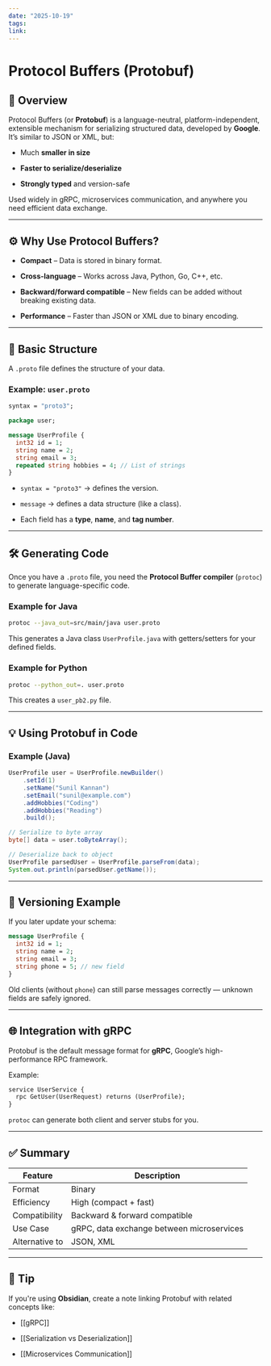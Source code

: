 ```yaml
---
date: "2025-10-19"
tags: 
link:
---
```


# Protocol Buffers (Protobuf)

## 📘 Overview

Protocol Buffers (or **Protobuf**) is a language-neutral, platform-independent, extensible mechanism for serializing structured data, developed by **Google**. It’s similar to JSON or XML, but:

- Much **smaller in size**
    
- **Faster to serialize/deserialize**
    
- **Strongly typed** and version-safe
    

Used widely in gRPC, microservices communication, and anywhere you need efficient data exchange.

---

## ⚙️ Why Use Protocol Buffers?

- **Compact** – Data is stored in binary format.
    
- **Cross-language** – Works across Java, Python, Go, C++, etc.
    
- **Backward/forward compatible** – New fields can be added without breaking existing data.
    
- **Performance** – Faster than JSON or XML due to binary encoding.
    

---

## 🧩 Basic Structure

A `.proto` file defines the structure of your data.

### Example: `user.proto`

```proto
syntax = "proto3";

package user;

message UserProfile {
  int32 id = 1;
  string name = 2;
  string email = 3;
  repeated string hobbies = 4; // List of strings
}
```

- `syntax = "proto3"` → defines the version.
    
- `message` → defines a data structure (like a class).
    
- Each field has a **type**, **name**, and **tag number**.
    

---

## 🛠️ Generating Code

Once you have a `.proto` file, you need the **Protocol Buffer compiler** (`protoc`) to generate language-specific code.

### Example for Java

```bash
protoc --java_out=src/main/java user.proto
```

This generates a Java class `UserProfile.java` with getters/setters for your defined fields.

### Example for Python

```bash
protoc --python_out=. user.proto
```

This creates a `user_pb2.py` file.

---

## 💡 Using Protobuf in Code

### Example (Java)

```java
UserProfile user = UserProfile.newBuilder()
    .setId(1)
    .setName("Sunil Kannan")
    .setEmail("sunil@example.com")
    .addHobbies("Coding")
    .addHobbies("Reading")
    .build();

// Serialize to byte array
byte[] data = user.toByteArray();

// Deserialize back to object
UserProfile parsedUser = UserProfile.parseFrom(data);
System.out.println(parsedUser.getName());
```

---

## 🔄 Versioning Example

If you later update your schema:

```proto
message UserProfile {
  int32 id = 1;
  string name = 2;
  string email = 3;
  string phone = 5; // new field
}
```

Old clients (without `phone`) can still parse messages correctly — unknown fields are safely ignored.

---

## 🌐 Integration with gRPC

Protobuf is the default message format for **gRPC**, Google’s high-performance RPC framework.

Example:

```proto
service UserService {
  rpc GetUser(UserRequest) returns (UserProfile);
}
```

`protoc` can generate both client and server stubs for you.

---

## ✅ Summary

|Feature|Description|
|---|---|
|Format|Binary|
|Efficiency|High (compact + fast)|
|Compatibility|Backward & forward compatible|
|Use Case|gRPC, data exchange between microservices|
|Alternative to|JSON, XML|

---

## 🧠 Tip

If you're using **Obsidian**, create a note linking Protobuf with related concepts like:

- [[gRPC]]
    
- [[Serialization vs Deserialization]]
    
- [[Microservices Communication]]
